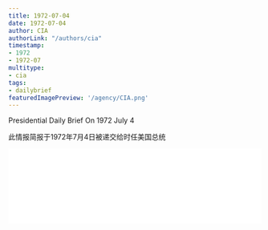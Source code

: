 ```yaml
---
title: 1972-07-04
date: 1972-07-04
author: CIA 
authorLink: "/authors/cia"
timestamp: 
- 1972
- 1972-07
multitype: 
- cia
tags: 
- dailybrief
featuredImagePreview: '/agency/CIA.png'
---
```



Presidential Daily Brief On 1972 July 4

此情报简报于1972年7月4日被递交给时任美国总统

<!--more-->





<div id="over" style="width:100%; overflow:hidden"> <iframe id="sFrame" name="sFrame" frameborder="no" border="0"  allowfullscreen marginwidth="0" scrolling="no" src = " /CIA/1972-07-04.html "  style = " position:absulute; width: 806px; top: 300;" > </iframe> </div>